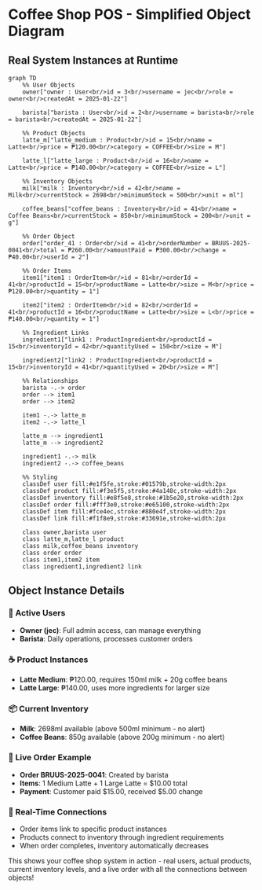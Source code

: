 # Coffee Shop POS - Simplified Object Diagram

## Real System Instances at Runtime

```mermaid
graph TD
    %% User Objects
    owner["owner : User<br/>id = 3<br/>username = jec<br/>role = owner<br/>createdAt = 2025-01-22"]
    
    barista["barista : User<br/>id = 2<br/>username = barista<br/>role = barista<br/>createdAt = 2025-01-22"]

    %% Product Objects
    latte_m["latte_medium : Product<br/>id = 15<br/>name = Latte<br/>price = ₱120.00<br/>category = COFFEE<br/>size = M"]
    
    latte_l["latte_large : Product<br/>id = 16<br/>name = Latte<br/>price = ₱140.00<br/>category = COFFEE<br/>size = L"]

    %% Inventory Objects
    milk["milk : Inventory<br/>id = 42<br/>name = Milk<br/>currentStock = 2698<br/>minimumStock = 500<br/>unit = ml"]
    
    coffee_beans["coffee_beans : Inventory<br/>id = 41<br/>name = Coffee Beans<br/>currentStock = 850<br/>minimumStock = 200<br/>unit = g"]

    %% Order Object
    order["order_41 : Order<br/>id = 41<br/>orderNumber = BRUUS-2025-0041<br/>total = ₱260.00<br/>amountPaid = ₱300.00<br/>change = ₱40.00<br/>userId = 2"]

    %% Order Items
    item1["item1 : OrderItem<br/>id = 81<br/>orderId = 41<br/>productId = 15<br/>productName = Latte<br/>size = M<br/>price = ₱120.00<br/>quantity = 1"]
    
    item2["item2 : OrderItem<br/>id = 82<br/>orderId = 41<br/>productId = 16<br/>productName = Latte<br/>size = L<br/>price = ₱140.00<br/>quantity = 1"]

    %% Ingredient Links
    ingredient1["link1 : ProductIngredient<br/>productId = 15<br/>inventoryId = 42<br/>quantityUsed = 150<br/>size = M"]
    
    ingredient2["link2 : ProductIngredient<br/>productId = 15<br/>inventoryId = 41<br/>quantityUsed = 20<br/>size = M"]

    %% Relationships
    barista -.-> order
    order --> item1
    order --> item2
    
    item1 -.-> latte_m
    item2 -.-> latte_l
    
    latte_m --> ingredient1
    latte_m --> ingredient2
    
    ingredient1 -.-> milk
    ingredient2 -.-> coffee_beans

    %% Styling
    classDef user fill:#e1f5fe,stroke:#01579b,stroke-width:2px
    classDef product fill:#f3e5f5,stroke:#4a148c,stroke-width:2px
    classDef inventory fill:#e8f5e8,stroke:#1b5e20,stroke-width:2px
    classDef order fill:#fff3e0,stroke:#e65100,stroke-width:2px
    classDef item fill:#fce4ec,stroke:#880e4f,stroke-width:2px
    classDef link fill:#f1f8e9,stroke:#33691e,stroke-width:2px

    class owner,barista user
    class latte_m,latte_l product
    class milk,coffee_beans inventory
    class order order
    class item1,item2 item
    class ingredient1,ingredient2 link
```

## Object Instance Details

### **👥 Active Users**
- **Owner (jec)**: Full admin access, can manage everything
- **Barista**: Daily operations, processes customer orders

### **☕ Product Instances**
- **Latte Medium**: ₱120.00, requires 150ml milk + 20g coffee beans
- **Latte Large**: ₱140.00, uses more ingredients for larger size

### **📦 Current Inventory**
- **Milk**: 2698ml available (above 500ml minimum - no alert)
- **Coffee Beans**: 850g available (above 200g minimum - no alert)

### **🧾 Live Order Example**
- **Order BRUUS-2025-0041**: Created by barista
- **Items**: 1 Medium Latte + 1 Large Latte = $10.00 total
- **Payment**: Customer paid $15.00, received $5.00 change

### **🔄 Real-Time Connections**
- Order items link to specific product instances
- Products connect to inventory through ingredient requirements
- When order completes, inventory automatically decreases

This shows your coffee shop system in action - real users, actual products, current inventory levels, and a live order with all the connections between objects!